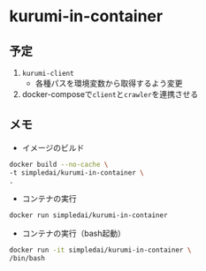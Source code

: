 # kurumi-in-container

## 予定

1. `kurumi-client`
   - 各種パスを環境変数から取得するよう変更
1. docker-composeで`client`と`crawler`を連携させる

## メモ

- イメージのビルド

```bash
docker build --no-cache \
-t simpledai/kurumi-in-container \
.
```

- コンテナの実行

```bash
docker run simpledai/kurumi-in-container
```

- コンテナの実行（bash起動）

```bash
docker run -it simpledai/kurumi-in-container \
/bin/bash
```
